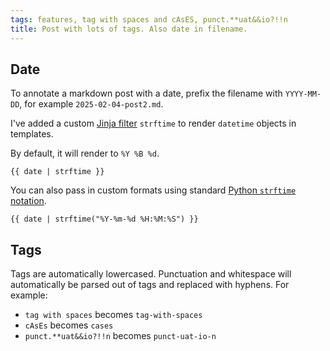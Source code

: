 ```yaml
---
tags: features, tag with spaces and cAsES, punct.**uat&&io?!!n
title: Post with lots of tags. Also date in filename.
---
```


## Date
To annotate a markdown post with a date, prefix the filename with `YYYY-MM-DD`, for example `2025-02-04-post2.md`.

I've added a custom [Jinja filter](https://jinja.palletsprojects.com/en/stable/templates/#filters) `strftime` to render `datetime` objects in templates. 

By default, it will render to `%Y %B %d`.
```
{{ date | strftime }}
```

You can also pass in custom formats using standard [Python `strftime` notation](https://strftime.org/).
```
{{ date | strftime("%Y-%m-%d %H:%M:%S") }}
```

## Tags
Tags are automatically lowercased. Punctuation and whitespace will automatically be parsed out of tags and replaced with hyphens. For example:

- `tag with spaces` becomes `tag-with-spaces`
- `cAsEs` becomes `cases`
- `punct.**uat&&io?!!n` becomes `punct-uat-io-n`
